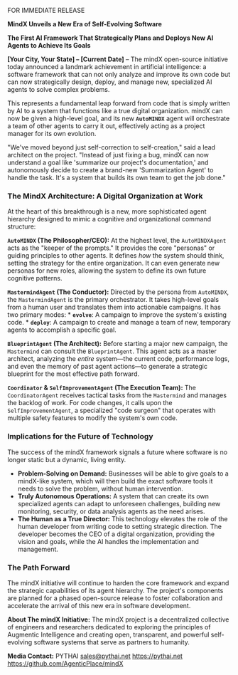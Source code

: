 FOR IMMEDIATE RELEASE

**MindX Unveils a New Era of Self-Evolving Software**

**The First AI Framework That Strategically Plans and Deploys New AI Agents to Achieve Its Goals**

**[Your City, Your State] – [Current Date]** – The mindX open-source initiative today announced a landmark achievement in artificial intelligence: a software framework that can not only analyze and improve its own code but can now strategically design, deploy, and manage new, specialized AI agents to solve complex problems.

This represents a fundamental leap forward from code that is simply written by AI to a system that functions like a true digital organization. mindX can now be given a high-level goal, and its new **`AutoMINDX`** agent will orchestrate a team of other agents to carry it out, effectively acting as a project manager for its own evolution.

"We've moved beyond just self-correction to self-creation," said a lead architect on the project. "Instead of just fixing a bug, mindX can now understand a goal like 'summarize our project's documentation,' and autonomously decide to create a brand-new 'Summarization Agent' to handle the task. It's a system that builds its own team to get the job done."

### The MindX Architecture: A Digital Organization at Work

At the heart of this breakthrough is a new, more sophisticated agent hierarchy designed to mimic a cognitive and organizational command structure:

  **`AutoMINDX` (The Philosopher/CEO):** At the highest level, the `AutoMINDXAgent` acts as the "keeper of the prompts." It provides the core "personas" or guiding principles to other agents. It defines *how* the system should think, setting the strategy for the entire organization. It can even generate new personas for new roles, allowing the system to define its own future cognitive patterns.

  **`MastermindAgent` (The Conductor):** Directed by the persona from `AutoMINDX`, the `MastermindAgent` is the primary orchestrator. It takes high-level goals from a human user and translates them into actionable campaigns. It has two primary modes:
    *   **`evolve`**: A campaign to improve the system's existing code.
    *   **`deploy`**: A campaign to create and manage a team of new, temporary agents to accomplish a specific goal.

  **`BlueprintAgent` (The Architect):** Before starting a major new campaign, the `Mastermind` can consult the `BlueprintAgent`. This agent acts as a master architect, analyzing the *entire* system—the current code, performance logs, and even the memory of past agent actions—to generate a strategic blueprint for the most effective path forward.

  **`Coordinator` & `SelfImprovementAgent` (The Execution Team):** The `CoordinatorAgent` receives tactical tasks from the `Mastermind` and manages the backlog of work. For code changes, it calls upon the `SelfImprovementAgent`, a specialized "code surgeon" that operates with multiple safety features to modify the system's own code.

### Implications for the Future of Technology

The success of the mindX framework signals a future where software is no longer static but a dynamic, living entity.

-   **Problem-Solving on Demand:** Businesses will be able to give goals to a mindX-like system, which will then build the exact software tools it needs to solve the problem, without human intervention.
-   **Truly Autonomous Operations:** A system that can create its own specialized agents can adapt to unforeseen challenges, building new monitoring, security, or data analysis agents as the need arises.
-   **The Human as a True Director:** This technology elevates the role of the human developer from writing code to setting strategic direction. The developer becomes the CEO of a digital organization, providing the vision and goals, while the AI handles the implementation and management.

### The Path Forward

The mindX initiative will continue to harden the core framework and expand the strategic capabilities of its agent hierarchy. The project's components are planned for a phased open-source release to foster collaboration and accelerate the arrival of this new era in software development.

**About The mindX Initiative:**
The mindX project is a decentralized collective of engineers and researchers dedicated to exploring the principles of Augmentic Intelligence and creating open, transparent, and powerful self-evolving software systems that serve as partners to humanity.

**Media Contact:**
PYTHAI
sales@pythai.net
https://pythai.net
https://github.com/AgenticPlace/mindX
